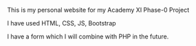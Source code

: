 This is my personal website for my Academy XI Phase-0 Project

I have used HTML, CSS, JS, Bootstrap

I have a form which I will combine with PHP in the future.

